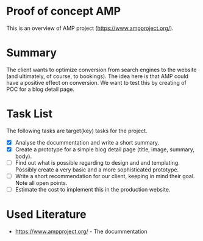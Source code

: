 # Proof of concept AMP
This is an overview of AMP project (https://www.ampproject.org/). 

# Summary 
The client wants to optimize conversion from search engines to the website (and ultimately, of course, to bookings). The idea here is that AMP could have a positive effect on conversion. We want to test this by creating of POC for a blog detail page.

# Task List
The following tasks are target(key) tasks for the project.
- [x] Analyse the docummentation and write a short summary. 
- [x] Create a prototype for a simple blog detail page (title, image, summary, body).
- [ ] Find out what is possible regarding to design and and templating. Possibly create a very basic and a more sophisticated prototype.
- [ ] Write a short recommendation for our client, keeping in mind their goal. Note all open points.
- [ ] Estimate the cost to implement this in the production website.

# Used Literature

* https://www.ampproject.org/ - The docummentation

